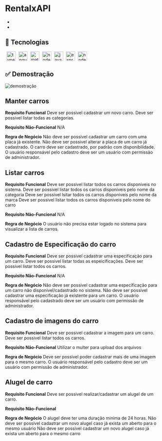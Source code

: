 <h1>
RentalxAPI
</h1>

*
*

## 🚀 Tecnologias

<p>
<img src="https://cdn.svgporn.com/logos/typescript-icon.svg" alt="typescript" width="30" height="30" style="margin-left: 5px;"/>
<img src="https://cdn.svgporn.com/logos/angular-icon.svg" alt="angular" width="30" height="30" style="margin-left: 5px;"/>
<img src="https://cdn.svgporn.com/logos/material-ui.svg" alt="materialdesign" width="30" height="30" style="margin-left: 5px;"/>
<img src="https://cdn.svgporn.com/logos/nodejs-icon.svg" alt="nodejs" width="30" height="30" style="margin-left: 5px;"/>
<img src="https://cdn.svgporn.com/logos/javascript.svg" alt="javascript" width="30" height="30" style="margin-left: 5px;"/>
<img src="https://cdn.svgporn.com/logos/express.svg" alt="express" width="30" height="30" style="margin-left: 5px;"/>
<img src="https://cdn.svgporn.com/logos/nodemon.svg" alt="nodemon" width="30" height="30" style="margin-left: 5px;"/>
</p>

## ✅ Demostração
<img src=".github/github@screen.png" alt="demostração" />

## Manter carros

**Requisito Funcional**
Deve ser possivel cadastrar um novo carro.
Deve ser possivel listar todas as categorias.

**Requisito Não-Funcional**
N/A

**Regra de Negócio**
Não deve ser possivel cadastrar um carro com uma placa já existente.
Não deve ser possivel alterar a placa de um carro já cadastrado.
O carro deve ser cadastrado, por padrão com disponibilidade.
O usuário responsável pelo cadastro deve ser um usuário com permissão de administrador.

## Listar carros

**Requisito Funcional**
Deve ser possivel listar todos os carros disponiveis no sistema.
Deve ser possivel listar todos os carros disponiveis pelo nome da categoria
Deve ser possivel lsitar todos os carros disponiveis pelo nome da marca
Deve ser possivel listar todos os carros disponiveis pelo nome do carro

**Requisito Não-Funcional**
N/A

**Regra de Negócio**
O usuário não precisa estar logado no sistema para visualizar a lista de carros.

## Cadastro de Especificação do carro

**Requisito Funcional**
Deve ser possivel cadastrar uma especificação para um carro.
Deve ser possivel listar todas as espeicificações.
Deve ser possivel listar todos os carros.

**Requisito Não-Funcional**
N/A

**Regra de Negócio**
Não deve ser possivel cadastrar uma especificação para um carro não disponivel/cadastrado no sistema.
Não deve ser possivel cadastrar uma especificação já existente para um carro.
O usuário responsável pelo cadastrado deve ser um usuário com permissão de administrador.

## Cadastro de imagens do carro

**Requisito Funcional**
Deve ser possivel cadastrar a imagem para um carro.
Deve ser possivel listar todos os carros.

**Requisito Não-Funcional**
Utilizar o multer para upload dos arquivos

**Regra de Negócio**
Deve ser possivel poder cadastrar mais de uma imagem para o mesmo carro.
O usuário responsável pelo cadastro deve ser um usuário com permissão de administrador.

## Alugel de carro

**Requisito Funcional**
Deve ser possivel realizar/cadastrar um alugel de um carro.

**Requisito Não-Funcional**

**Regra de Negócio**
O alugel deve ter uma duração minima de 24 horas.
Não deve ser possivel cadastrar um novo alugel caso já exista um aberto para o mesmo usuário
Não deve ser possivel cadastrar um novo alugel caso já exista um aberto para o mesmo carro
